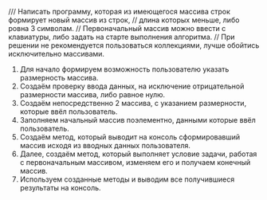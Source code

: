 /// Написать программу, которая из имеющегося массива строк формирует новый массив из строк, 
// длина которых меньше, либо ровна 3 символам. 
// Первоначальный массив можно ввести с клавиатуры, либо задать на старте выполнения алгоритма.
// При решении не рекомендуется пользоваться коллекциями, лучше обойтись исключительно массивами.

1. Для начало формируем возможность пользователю указать размерность массива.
2. Создаём проверку ввода данных, на исключение отрицательной размерности массива, либо равное нулю.
3. Создаём непосредственно 2 массива, с указанием размерности, которые ввёл пользователь.
4. Заполняем начальный массив поэлементно, данными которые ввёл пользователь.
5. Создаём метод, который выводит на консоль сформировавший массив исходя из вводных данных пользователя.
6. Далее, создаём метод, который выполняет условие задачи, работая с первоначальным массивом, изменяем его и получаем конечный массив.
7. Используем созданные методы и выводим все получившиеся результаты на консоль.